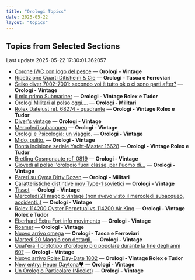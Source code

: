 ```yaml
---
title: "Orologi Topics"
date: 2025-05-22
layout: "topics"
---
```


## Topics from Selected Sections

Last update 2025-05-22 17:30:01.362057

- [Corone IWC con logo del pesce](https://orologi.forumfree.it/?t=80688428) — **Orologi - Vintage**
- [Ripetizione Quarti Ditisheim & Cie](https://orologi.forumfree.it/?t=80697819) — **Orologi - Tasca e Ferroviari**
- [Seiko diver 7002-7001: secondo voi è tutto ok o ci sono parti after?](https://orologi.forumfree.it/?t=80700044) — **Orologi - Vintage**
- [Il mio primo Submariner](https://orologi.forumfree.it/?t=80696857) — **Orologi - Vintage Rolex e Tudor**
- [Orologi Militari al polso oggi….](https://orologi.forumfree.it/?t=80440118) — **Orologi - Militari**
- [Rolex Datejust ref. 68274 - quadrante](https://orologi.forumfree.it/?t=80700740) — **Orologi - Vintage Rolex e Tudor**
- [Diver's vintage](https://orologi.forumfree.it/?t=71608461) — **Orologi - Vintage**
- [Mercoledì subacqueo](https://orologi.forumfree.it/?t=80699201) — **Orologi - Vintage**
- [Orologi e Psicologia: un viaggio.](https://orologi.forumfree.it/?t=80681706) — **Orologi - Vintage**
- [Mido, pulito.](https://orologi.forumfree.it/?t=80697800) — **Orologi - Vintage**
- [Bontà incisione seriale Yacht-Master 16628](https://orologi.forumfree.it/?t=80699455) — **Orologi - Vintage Rolex e Tudor**
- [Bretling Cosmonaute ref. 0819](https://orologi.forumfree.it/?t=80698916) — **Orologi - Vintage**
- [Giovedì al polso l'orologio fuori classe, per l'uomo di...](https://orologi.forumfree.it/?t=80700280) — **Orologi - Vintage**
- [Pareri su Cyma Dirty Dozen](https://orologi.forumfree.it/?t=80697368) — **Orologi - Militari**
- [Caratteristiche distintive mov Type-1 sovietici](https://orologi.forumfree.it/?t=80670005) — **Orologi - Vintage**
- [Tissot](https://orologi.forumfree.it/?t=80699537) — **Orologi - Vintage**
- [Mercoledì 21 maggio vintage (non avevo visto il mercoledì subacqueo, accidenti..)](https://orologi.forumfree.it/?t=80699723) — **Orologi - Vintage**
- [Rolex 114200 Oyster Perpetual vs 114200 Air King](https://orologi.forumfree.it/?t=80688387) — **Orologi - Vintage Rolex e Tudor**
- [Eberhard Extra Fort info movimento](https://orologi.forumfree.it/?t=80699024) — **Orologi - Vintage**
- [Roamer](https://orologi.forumfree.it/?t=80700485) — **Orologi - Vintage**
- [Nuovo arrivo omega](https://orologi.forumfree.it/?t=80700793) — **Orologi - Tasca e Ferroviari**
- [Martedì 20 Maggio con dettagli.](https://orologi.forumfree.it/?t=80698178) — **Orologi - Vintage**
- [Qual'era il prototipo d'orologio più popolare durante la fine degli anni 60?](https://orologi.forumfree.it/?t=80663640) — **Orologi - Vintage**
- [Nuovo arrivo Rolex Day-Date 1802](https://orologi.forumfree.it/?t=80699711) — **Orologi - Vintage Rolex e Tudor**
- [New entry: Heuer Daytona❤️](https://orologi.forumfree.it/?t=80692975) — **Orologi - Vintage**
- [Un Orologio Particolare (Nicolet)](https://orologi.forumfree.it/?t=80700453) — **Orologi - Vintage**

